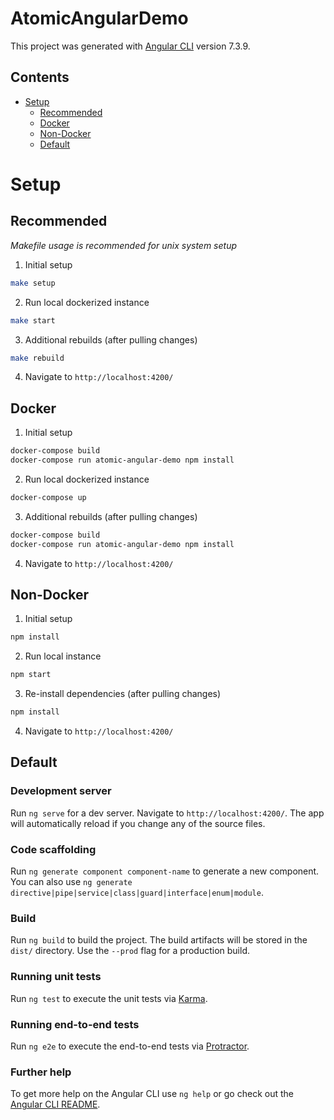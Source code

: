 # AtomicAngularDemo

This project was generated with [Angular CLI](https://github.com/angular/angular-cli) version 7.3.9.

## Contents

- [Setup](#setup)
  - [Recommended](#recommended)
  - [Docker](#docker)
  - [Non-Docker](#non-docker)
  - [Default](#default)

# Setup

## Recommended

*Makefile usage is recommended for unix system setup*

1. Initial setup

```bash
make setup
```

2. Run local dockerized instance

```bash
make start
```

3. Additional rebuilds (after pulling changes)

```bash
make rebuild
```

4. Navigate to `http://localhost:4200/`


## Docker

1. Initial setup

```bash
docker-compose build
docker-compose run atomic-angular-demo npm install
```

2. Run local dockerized instance

```bash
docker-compose up
```

3. Additional rebuilds (after pulling changes)

```bash
docker-compose build
docker-compose run atomic-angular-demo npm install
```

4. Navigate to `http://localhost:4200/`

## Non-Docker

1. Initial setup

```bash
npm install
```

2. Run local instance

```bash
npm start
```

3. Re-install dependencies (after pulling changes)

```bash
npm install
```

4. Navigate to `http://localhost:4200/`

## Default

### Development server

Run `ng serve` for a dev server. Navigate to `http://localhost:4200/`. The app will automatically reload if you change any of the source files.

### Code scaffolding

Run `ng generate component component-name` to generate a new component. You can also use `ng generate directive|pipe|service|class|guard|interface|enum|module`.

### Build

Run `ng build` to build the project. The build artifacts will be stored in the `dist/` directory. Use the `--prod` flag for a production build.

### Running unit tests

Run `ng test` to execute the unit tests via [Karma](https://karma-runner.github.io).

### Running end-to-end tests

Run `ng e2e` to execute the end-to-end tests via [Protractor](http://www.protractortest.org/).

### Further help

To get more help on the Angular CLI use `ng help` or go check out the [Angular CLI README](https://github.com/angular/angular-cli/blob/master/README.md).

